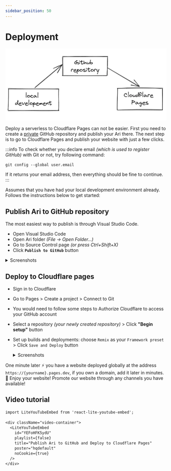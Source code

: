 ```yaml
---
sidebar_position: 50
---
```


# Deployment

![ari 1.x deployment model](./img/ari-1.x-deployment-model.webp)

Deploy a serverless to Cloudflare Pages can not be easier. First you need to create a [private](../getting-started/faqs.md) GitHub repository and publish your Ari there. The next step is to go to Cloudflare Pages and publish your website with just a few clicks.

:::info
To check whether you declare email *(which is used to register GitHub)* with Git or not, try following command:
```
git config --global user.email
```
If it returns your email address, then everything should be fine to continue.
:::

Assumes that you have had your local development environment already. Follows the instructions below to get started:

## Publish Ari to GitHub repository

The most easiest way to publish is through Visual Studio Code.

- Open Visual Studio Code
- Open Ari folder *(File -> Open Folder...)*
- Go to Source Control page *(or press Ctrl+Shift+X)*
- Click **`Publish to GitHub`** button

<details>
<summary>Screenshots</summary>

<div style={{textAlign: 'center'}}>

![Publish to GitHub](./img/publish-ari-to-git-hub-the-first-time.webp)

![Publish to GitHub Successfully](./img/publish-ari-to-git-hub-the-first-time-successful.webp)

</div>

:::warning
You must publish your Ari to **`GitHub private repository`**.
:::

</details>

## Deploy to Cloudflare pages

- Sign in to Cloudflare
- Go to Pages > Create a project > Connect to Git
- You would need to follow some steps to Authorize Cloudflare to access your GitHub account
- Select a repository *(your newly created repository)* > Click **"Begin setup"** button
- Set up builds and deployments: choose `Remix` as your `Framework preset` > Click `Save and Deploy` button

  <details>
  <summary>Screenshots</summary>
  <div style={{textAlign: 'center'}}>

  ![Deploy to Cloudflare Pages](./img/deploy-to-cloudflare.webp)

  </div>
  </details>

One minute later ⚡ you have a website deployed globally at the address `https://{yourname}.pages.dev`, if you own a domain, add it later in minutes. 🎉 Enjoy your website! Promote our website through any channels you have available!

## Video tutorial

```mdx-code-block
import LiteYouTubeEmbed from 'react-lite-youtube-embed';

<div className="video-container">
  <LiteYouTubeEmbed
    id="YEFoHFK5ydU"
    playlist={false}
    title="Publish Ari to GitHub and Deploy to Cloudflare Pages"
    poster="hqdefault"
    noCookie={true}
  />
</div>
```